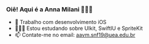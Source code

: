 ### Oiê! Aqui é a Anna Milani 🙋🏻‍♀️


- 🍎 Trabalho com desenvolvimento iOS
- 👩🏻‍💻 Estou estudando sobre UIkit, SwiftIU e SpriteKit
- 📫 Contate-me no email: aavm.snf19@uea.edu.br

